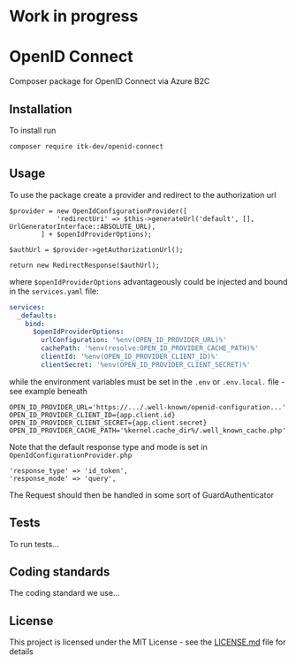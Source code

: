 # Work in progress

# OpenID Connect

Composer package for OpenID Connect via Azure B2C

## Installation

To install run

```shell
composer require itk-dev/openid-connect
```

## Usage

To use the package create a provider and redirect to the authorization url

```
$provider = new OpenIdConfigurationProvider([
            'redirectUri' => $this->generateUrl('default', [], UrlGeneratorInterface::ABSOLUTE_URL),
        ] + $openIdProviderOptions);

$authUrl = $provider->getAuthorizationUrl();

return new RedirectResponse($authUrl);
```

where `$openIdProviderOptions` advantageously could
be injected and bound in the ```services.yaml``` file:

```yaml
services:
  _defaults:
    bind:
      $openIdProviderOptions:
        urlConfiguration: '%env(OPEN_ID_PROVIDER_URL)%'
        cachePath: '%env(resolve:OPEN_ID_PROVIDER_CACHE_PATH)%'
        clientId: '%env(OPEN_ID_PROVIDER_CLIENT_ID)%'
        clientSecret: '%env(OPEN_ID_PROVIDER_CLIENT_SECRET)%'
```
while the environment variables must be set in the ```.env``` or ```.env.local.``` file -
see example beneath

```
OPEN_ID_PROVIDER_URL='https://.../.well-known/openid-configuration...'
OPEN_ID_PROVIDER_CLIENT_ID={app.client.id}
OPEN_ID_PROVIDER_CLIENT_SECRET={app.client.secret}
OPEN_ID_PROVIDER_CACHE_PATH='%kernel.cache_dir%/.well_known_cache.php'
```

Note that the default response type and mode
is set in ```OpenIdConfigurationProvider.php```

```
'response_type' => 'id_token',
'response_mode' => 'query',
```

The Request should then be handled in some sort of GuardAuthenticator

## Tests

To run tests...

## Coding standards

The coding standard we use...

## License 
This project is licensed under the MIT License - see the
[LICENSE.md](LICENSE.md) file for details